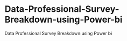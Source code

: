 # Data-Professional-Survey-Breakdown-using-Power-bi
Data Professional Survey Breakdown using Power bi
